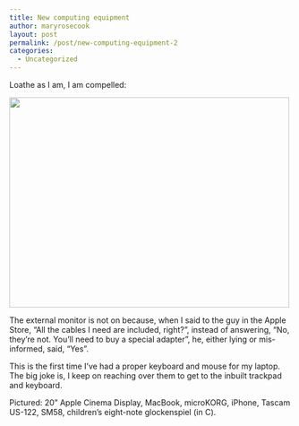 ```yaml
---
title: New computing equipment
author: maryrosecook
layout: post
permalink: /post/new-computing-equipment-2
categories:
  - Uncategorized
---
```

Loathe as I am, I am compelled:

<img src="http://www.werenotthecoolkids.com/images/IMG_0328.jpg" height="375" width="500" />

The external monitor is not on because, when I said to the guy in the Apple Store, &#8220;All the cables I need are included, right?&#8221;, instead of answering, &#8220;No, they&#8217;re not. You&#8217;ll need to buy a special adapter&#8221;, he, either lying or mis-informed, said, &#8220;Yes&#8221;.

This is the first time I&#8217;ve had a proper keyboard and mouse for my laptop. The big joke is, I keep on reaching over them to get to the inbuilt trackpad and keyboard.

Pictured: 20&#8221; Apple Cinema Display, MacBook, microKORG, iPhone, Tascam US-122, SM58, children&#8217;s eight-note glockenspiel (in C).